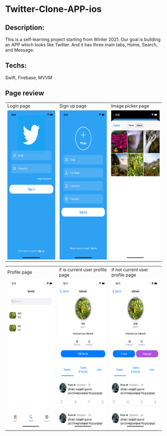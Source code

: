 # Twitter-Clone-APP-ios
## Description:
This is a self-learning project starting from Winter 2021. Our goal is building an APP which looks like Twitter. And it has three main tabs, Home, Search, and Message.  

## Techs:
Swift, Firebase, MVVM


## Page review
<table>
  <tr>
    <td>Login page</td>
     <td>Sign up page</td>
     <td>Image picker page</td>
  </tr>
  <tr>
    <td><img src="https://github.com/ITworkonline/Twitter-Clone-APP-ios/blob/main/images/signin.png" width=270 height=480></td>
    <td><img src="https://github.com/ITworkonline/Twitter-Clone-APP-ios/blob/main/images/signup.png" width=270 height=480></td>
    <td><img src="https://github.com/ITworkonline/Twitter-Clone-APP-ios/blob/main/images/imagepicker.png" width=270 height=480></td>
  </tr>
 </table>

<table>
  <tr>
    <td>Profile page</td>
     <td>if is current user profile page</td>
     <td>if not current user profile page</td>
  </tr>
  <tr>
    <td><img src="https://github.com/ITworkonline/Twitter-Clone-APP-ios/blob/main/images/profile.png" width=270 height=480></td>
    <td><img src="https://github.com/ITworkonline/Twitter-Clone-APP-ios/blob/main/images/currentuser.png" width=270 height=480></td>
    <td><img src="https://github.com/ITworkonline/Twitter-Clone-APP-ios/blob/main/images/ifnotcurrentuser.png" width=270 height=480></td>
  </tr>
 </table>
